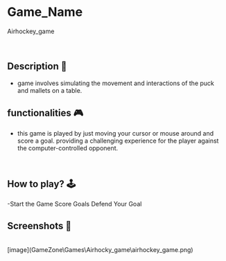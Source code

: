 # **Game_Name** 

Airhockey_game

<br>

## **Description 📃**
- game involves simulating the movement and interactions of the puck and mallets on a table.

## **functionalities 🎮**
- this game is played by just moving your cursor or mouse around and score a goal. providing a challenging experience for the player against the computer-controlled opponent.
<br>

## **How to play? 🕹️**
-Start the Game
Score Goals
Defend Your Goal
<br>

## **Screenshots 📸**

<br>
[image](GameZone\Games\Airhocky_game\airhockey_game.png)